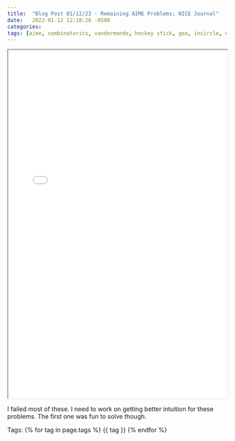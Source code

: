```yaml
---
title:  "Blog Post 01/12/22 - Remaining AIME Problems; NICE Journal"
date:   2022-01-12 12:18:26 -0500
categories:
tags: [aime, combinatorics, vandermonde, hockey stick, geo, incircle, expected value]
---
```

  <iframe src="\assets\pdfposts\Math_Diary_01_12_22.pdf" width="100%" height="800px">
  </iframe>

I failed most of these. I need to work on getting better intuition for these problems.
The first one was fun to solve though.

<p>
Tags:
{% for tag in page.tags %}
  {{ tag }}
{% endfor %}
</p>

